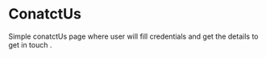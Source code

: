 # ConatctUs
Simple conatctUs page where user will fill credentials and get the details to get in touch .
